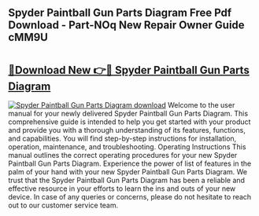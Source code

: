 ## Spyder Paintball Gun Parts Diagram Free Pdf Download - Part-NOq New Repair Owner Guide cMM9U

# <h2><a href="http://dfs3vgm.blite.top/?on=Spyder+Paintball+Gun+Parts+Diagram">🔗Download New 👉🔴 Spyder Paintball Gun Parts Diagram</a></h2>

[![Spyder Paintball Gun Parts Diagram download](https://i.imgur.com/lujVjoI.png)](http://dfs3vgm.blite.top/?on=Spyder+Paintball+Gun+Parts+Diagram)
Welcome to the user manual for your newly delivered Spyder Paintball Gun Parts Diagram. This comprehensive guide is intended to help you get started with your product and provide you with a thorough understanding of its features, functions, and capabilities. You will find step-by-step instructions for installation, operation, maintenance, and troubleshooting. Operating Instructions This manual outlines the correct operating procedures for your new Spyder Paintball Gun Parts Diagram. Experience the power of list of features in the palm of your hand with your new Spyder Paintball Gun Parts Diagram. We trust that the Spyder Paintball Gun Parts Diagram has been a reliable and effective resource in your efforts to learn the ins and outs of your new device. In case of any queries or concerns, please do not hesitate to reach out to our customer service team.
